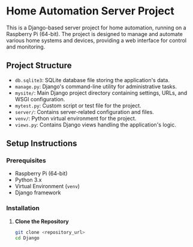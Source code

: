 # Home Automation Server Project

This is a Django-based server project for home automation, running on a Raspberry Pi (64-bit). The project is designed to manage and automate various home systems and devices, providing a web interface for control and monitoring.

## Project Structure

- `db.sqlite3`: SQLite database file storing the application's data.
- `manage.py`: Django's command-line utility for administrative tasks.
- `mysite/`: Main Django project directory containing settings, URLs, and WSGI configuration.
- `mytest.py`: Custom script or test file for the project.
- `server/`: Contains server-related configuration and files.
- `venv/`: Python virtual environment for the project.
- `views.py`: Contains Django views handling the application's logic.

## Setup Instructions

### Prerequisites

- Raspberry Pi (64-bit)
- Python 3.x
- Virtual Environment (`venv`)
- Django framework

### Installation

1. **Clone the Repository**
   ```bash
   git clone <repository_url>
   cd Django